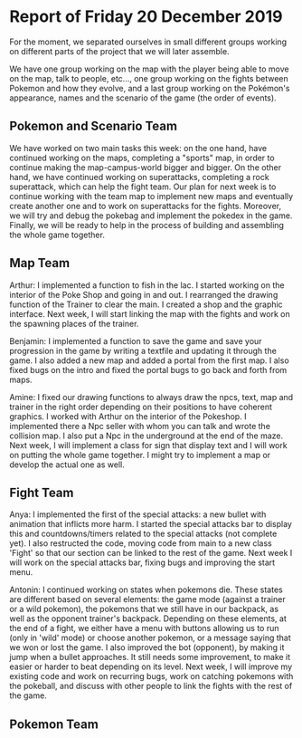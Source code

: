 #  Report of Friday 20 December 2019

For the moment, we separated ourselves in small different groups working on different parts of the project that we will later assemble.

We have one group working on the map with the player being able to move on the map, talk to people, etc..., one group working on the fights between Pokemon and how they evolve, and a last group working on the Pokémon's appearance, names and the scenario of the game (the order of events).


## Pokemon and Scenario Team

We have worked on two main tasks this week: on the one hand, have continued working on the maps, completing a "sports" map, in order to continue making the map-campus-world bigger and bigger. On the other hand, we have continued working on superattacks, completing a rock superattack, which can help the fight team. Our plan for next week is to continue working with the team map to implement new maps and eventually create another one and to work on superattacks for the fights. Moreover, we will try and debug the pokebag and implement the pokedex in the game. Finally, we will be ready to help in the process of building and assembling the whole game together.

## Map Team

Arthur: I implemented a function to fish in the lac. I started working on the interior of the Poke Shop and going in and out. I rearranged the drawing function of the Trainer to clear the main. I created a shop and the graphic interface. Next week, I will start linking the map with the fights and work on the spawning places of the trainer.

Benjamin: I implemented a function to save the game and save your progression in the game by writing a textfile and updating it through the game. I also added a new map and added a portal from the first map. I also fixed bugs on the intro and fixed the portal bugs to go back and forth from maps.

Amine: I fixed our drawing functions to always draw the npcs, text, map and trainer in the right order depending on their positions to have coherent graphics. I worked with Arthur on the interior of the Pokeshop. I implemented there a Npc seller with whom you can talk and wrote the collision map. I also put a Npc in the underground at the end of the maze.
Next week, I will implement a class for sign that display text and I will work on putting the whole game together. I might try to implement a map or develop the actual one as well.

## Fight Team

Anya: I implemented the first of the special attacks: a new bullet with animation that inflicts more harm. I started the special attacks bar to display this and countdowns/timers related to the special attacks (not complete yet). I also restructed the code, moving code from main to a new class 'Fight' so that our section can be linked to the rest of the game. Next week I will work on the special attacks bar, fixing bugs and improving the start menu.

Antonin: I continued working on states when pokemons die. These states are different based on several elements: the game mode (against a trainer or a wild pokemon), the pokemons that we still have in our backpack, as well as the opponent trainer's backpack. Depending on these elements, at the end of a fight, we either have a menu with buttons allowing us to run (only in 'wild' mode) or choose another pokemon, or a message saying that we won or lost the game.
I also improved the bot (opponent), by making it jump when a bullet approaches. It still needs some improvement, to make it easier or harder to beat depending on its level.
Next week, I will improve my existing code and work on recurring bugs, work on catching pokemons with the pokeball, and discuss with other people to link the fights with the rest of the game.


## Pokemon Team
